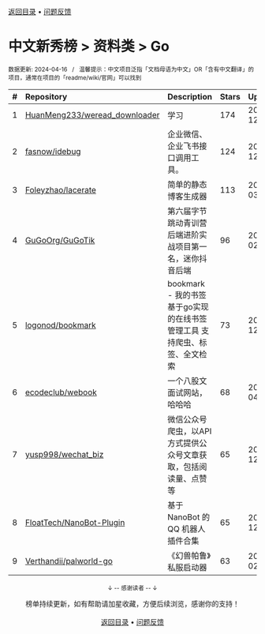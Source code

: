 <a href="https://gitee.com/GrowingGit/GitHub-Chinese-Top-Charts#github中文排行榜">返回目录</a> • <a href="/content/docs/feedback.md">问题反馈</a>

# 中文新秀榜 > 资料类 > Go
<sub>数据更新: 2024-04-16&nbsp;&nbsp;&nbsp;/&nbsp;&nbsp;&nbsp;温馨提示：中文项目泛指「文档母语为中文」OR「含有中文翻译」的项目，通常在项目的「readme/wiki/官网」可以找到</sub>

|#|Repository|Description|Stars|Updated|Created|
|:-|:-|:-|:-|:-|:-|
|1|[HuanMeng233/weread_downloader](https://github.com/HuanMeng233/weread_downloader)|学习|174|2023-12-20|2023-12-09|
|2|[fasnow/idebug](https://github.com/fasnow/idebug)|企业微信、企业飞书接口调用工具。|124|2023-12-19|2023-06-06|
|3|[Foleyzhao/lacerate](https://github.com/Foleyzhao/lacerate)|简单的静态博客生成器|113|2024-03-25|2024-03-12|
|4|[GuGoOrg/GuGoTik](https://github.com/GuGoOrg/GuGoTik)|第六届字节跳动青训营后端进阶实战项目第一名，迷你抖音后端|96|2024-02-08|2023-07-27|
|5|[logonod/bookmark](https://github.com/logonod/bookmark)|bookmark - 我的书签 基于go实现的在线书签管理工具 支持爬虫、标签、全文检索|73|2023-12-04|2023-05-26|
|6|[ecodeclub/webook](https://github.com/ecodeclub/webook)|一个八股文面试网站，哈哈哈|68|2024-04-01|2023-07-10|
|7|[yusp998/wechat_biz](https://github.com/yusp998/wechat_biz)|微信公众号爬虫，以API方式提供公众号文章获取，包括阅读量、点赞等|65|2023-12-26|2023-12-14|
|8|[FloatTech/NanoBot-Plugin](https://github.com/FloatTech/NanoBot-Plugin)|基于 NanoBot 的 QQ 机器人插件合集|65|2023-12-01|2023-10-15|
|9|[Verthandii/palworld-go](https://github.com/Verthandii/palworld-go)|《幻兽帕鲁》私服启动器|63|2024-02-04|2024-01-25|

<div align="center">
    <p><sub>↓ -- 感谢读者 -- ↓</sub></p>
    榜单持续更新，如有帮助请加星收藏，方便后续浏览，感谢你的支持！
</div>

<br/>

<div align="center"><a href="https://gitee.com/GrowingGit/GitHub-Chinese-Top-Charts#github中文排行榜">返回目录</a> • <a href="/content/docs/feedback.md">问题反馈</a></div>

